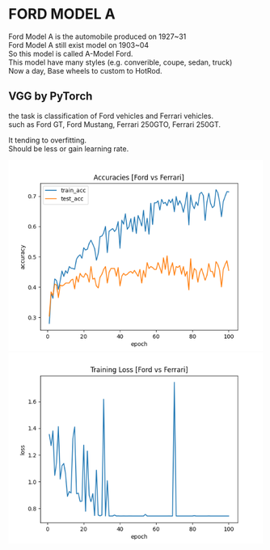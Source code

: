 # FORD MODEL A

Ford Model A is the automobile produced on 1927\~31  
Ford Model A still exist model on 1903\~04  
So this model is called A-Model Ford.  
This model have many styles (e.g. converible, coupe, sedan, truck)  
Now a day, Base wheels to custom to HotRod.  

## VGG by PyTorch

the task is classification of Ford vehicles and Ferrari vehicles.  
such as Ford GT, Ford Mustang, Ferrari 250GTO, Ferrari 250GT.

It tending to overfitting.  
Should be less or gain learning rate.  

![accuracy](https://github.com/togaras1/ford/blob/master/modelA/result/fvf_acc.png)
![loss](https://github.com/togaras1/ford/blob/master/modelA/result/fvf_loss.png)
